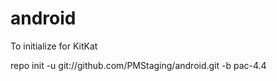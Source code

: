 android
=======

To initialize for KitKat

repo init -u git://github.com/PMStaging/android.git -b pac-4.4

